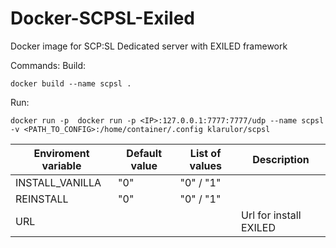 # Docker-SCPSL-Exiled
Docker image for SCP:SL Dedicated server with EXILED framework

Commands:
  Build:
  ```
  docker build --name scpsl .
  ```
  Run:
  ```
  docker run -p  docker run -p <IP>:127.0.0.1:7777:7777/udp --name scpsl -v <PATH_TO_CONFIG>:/home/container/.config klarulor/scpsl
  ```
| Enviroment variable | Default value | List of values | Description            |
|---------------------|---------------|----------------|------------------------|
| INSTALL_VANILLA     | "0"           | "0" / "1"      |                        |
| REINSTALL           | "0"           | "0" / "1"      |                        |
| URL                 | <URL>         | <URL>          | Url for install EXILED |

